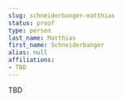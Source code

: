 ```yaml
---
slug: schneiderbanger-matthias
status: proof
type: person
last_name: Matthias
first_name: Schneiderbanger
alias: null
affiliations:
- TBD
---
```


TBD

